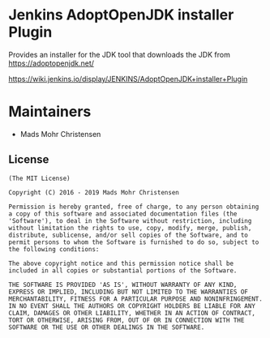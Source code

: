 Jenkins AdoptOpenJDK installer Plugin
=====================================

Provides an installer for the JDK tool that downloads the JDK from https://adoptopenjdk.net/

https://wiki.jenkins.io/display/JENKINS/AdoptOpenJDK+installer+Plugin

Maintainers
===========

* Mads Mohr Christensen

License
-------

	(The MIT License)

	Copyright (C) 2016 - 2019 Mads Mohr Christensen

	Permission is hereby granted, free of charge, to any person obtaining
	a copy of this software and associated documentation files (the
	'Software'), to deal in the Software without restriction, including
	without limitation the rights to use, copy, modify, merge, publish,
	distribute, sublicense, and/or sell copies of the Software, and to
	permit persons to whom the Software is furnished to do so, subject to
	the following conditions:

	The above copyright notice and this permission notice shall be
	included in all copies or substantial portions of the Software.

	THE SOFTWARE IS PROVIDED 'AS IS', WITHOUT WARRANTY OF ANY KIND,
	EXPRESS OR IMPLIED, INCLUDING BUT NOT LIMITED TO THE WARRANTIES OF
	MERCHANTABILITY, FITNESS FOR A PARTICULAR PURPOSE AND NONINFRINGEMENT.
	IN NO EVENT SHALL THE AUTHORS OR COPYRIGHT HOLDERS BE LIABLE FOR ANY
	CLAIM, DAMAGES OR OTHER LIABILITY, WHETHER IN AN ACTION OF CONTRACT,
	TORT OR OTHERWISE, ARISING FROM, OUT OF OR IN CONNECTION WITH THE
	SOFTWARE OR THE USE OR OTHER DEALINGS IN THE SOFTWARE.